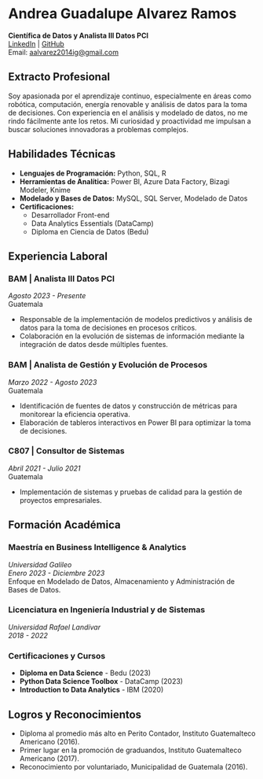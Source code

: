 # Andrea Guadalupe Alvarez Ramos

**Científica de Datos y Analista III Datos PCI**  
[LinkedIn](https://www.linkedin.com/in/andrea-guadalupe-alvarez-ramos-b11b50194) | [GitHub](https://github.com/anarodriguez)  
Email: aalvarez2014ig@gmail.com

## Extracto Profesional
Soy apasionada por el aprendizaje continuo, especialmente en áreas como robótica, computación, energía renovable y análisis de datos para la toma de decisiones. Con experiencia en el análisis y modelado de datos, no me rindo fácilmente ante los retos. Mi curiosidad y proactividad me impulsan a buscar soluciones innovadoras a problemas complejos.

## Habilidades Técnicas
- **Lenguajes de Programación:** Python, SQL, R
- **Herramientas de Analítica:** Power BI, Azure Data Factory, Bizagi Modeler, Knime
- **Modelado y Bases de Datos:** MySQL, SQL Server, Modelado de Datos
- **Certificaciones:** 
   - Desarrollador Front-end
   - Data Analytics Essentials (DataCamp)
   - Diploma en Ciencia de Datos (Bedu)

## Experiencia Laboral

### **BAM | Analista III Datos PCI**  
*Agosto 2023 - Presente*  
Guatemala  
- Responsable de la implementación de modelos predictivos y análisis de datos para la toma de decisiones en procesos críticos.
- Colaboración en la evolución de sistemas de información mediante la integración de datos desde múltiples fuentes.

### **BAM | Analista de Gestión y Evolución de Procesos**  
*Marzo 2022 - Agosto 2023*  
Guatemala  
- Identificación de fuentes de datos y construcción de métricas para monitorear la eficiencia operativa. 
- Elaboración de tableros interactivos en Power BI para optimizar la toma de decisiones.

### **C807 | Consultor de Sistemas**  
*Abril 2021 - Julio 2021*  
Guatemala  
- Implementación de sistemas y pruebas de calidad para la gestión de proyectos empresariales.

## Formación Académica

### **Maestría en Business Intelligence & Analytics**  
*Universidad Galileo*  
*Enero 2023 - Diciembre 2023*  
Enfoque en Modelado de Datos, Almacenamiento y Administración de Bases de Datos.

### **Licenciatura en Ingeniería Industrial y de Sistemas**  
*Universidad Rafael Landívar*  
*2018 - 2022*

### **Certificaciones y Cursos**
- **Diploma en Data Science** - Bedu (2023)
- **Python Data Science Toolbox** - DataCamp (2023)
- **Introduction to Data Analytics** - IBM (2020)

## Logros y Reconocimientos
- Diploma al promedio más alto en Perito Contador, Instituto Guatemalteco Americano (2016).
- Primer lugar en la promoción de graduandos, Instituto Guatemalteco Americano (2017).
- Reconocimiento por voluntariado, Municipalidad de Guatemala (2016).
